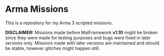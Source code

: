 # Arma Missions
This is a repository for my Arma 3 scripted missions.

**DISCLAIMER:**
Missions made before MalFramework **v1.10** might be broken since they were made for testing purposes and bugs were fixed in later versions only.
Missions made with later versions are maintained and should be stable, however glitches might happen still.

